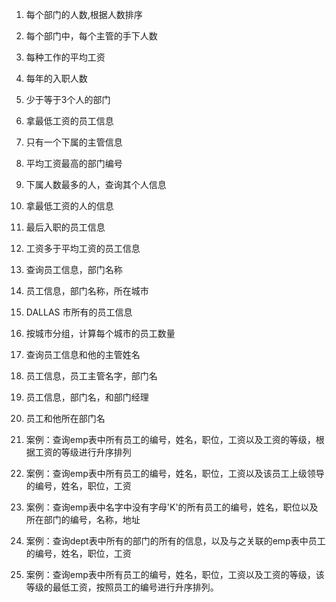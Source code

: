 1. 每个部门的人数,根据人数排序

  2. 每个部门中，每个主管的手下人数

  3. 每种工作的平均工资

  4. 每年的入职人数

  5. 少于等于3个人的部门

  6. 拿最低工资的员工信息

  7. 只有一个下属的主管信息

  8. 平均工资最高的部门编号

  9. 下属人数最多的人，查询其个人信息

  10. 拿最低工资的人的信息

  11. 最后入职的员工信息

  12. 工资多于平均工资的员工信息

  13. 查询员工信息，部门名称

  14. 员工信息，部门名称，所在城市

  15. DALLAS 市所有的员工信息

  16. 按城市分组，计算每个城市的员工数量

  17. 查询员工信息和他的主管姓名

  18. 员工信息，员工主管名字，部门名

  19. 员工信息，部门名，和部门经理

  20. 员工和他所在部门名

  21. 案例：查询emp表中所有员工的编号，姓名，职位，工资以及工资的等级，根据工资的等级进行升序排列

  22. 案例：查询emp表中所有员工的编号，姓名，职位，工资以及该员工上级领导的编号，姓名，职位，工资

  23. 案例：查询emp表中名字中没有字母'K'的所有员工的编号，姓名，职位以及所在部门的编号，名称，地址

  24. 案例：查询dept表中所有的部门的所有的信息，以及与之关联的emp表中员工的编号，姓名，职位，工资

  25. 案例：查询emp表中所有员工的编号，姓名，职位，工资以及工资的等级，该等级的最低工资，按照员工的编号进行升序排列。